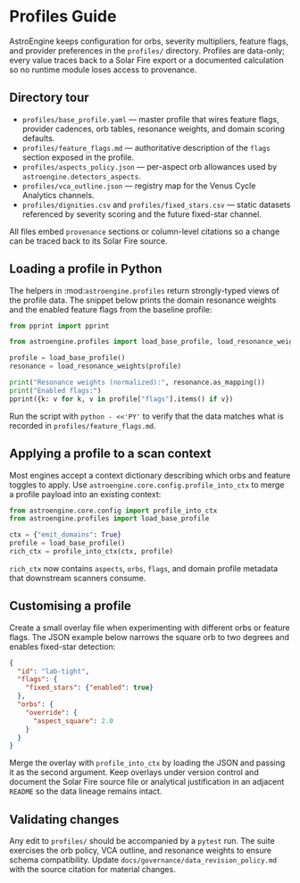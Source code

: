 # Profiles Guide

AstroEngine keeps configuration for orbs, severity multipliers, feature
flags, and provider preferences in the ``profiles/`` directory. Profiles
are data-only; every value traces back to a Solar Fire export or a
documented calculation so no runtime module loses access to provenance.

## Directory tour

- ``profiles/base_profile.yaml`` — master profile that wires feature
  flags, provider cadences, orb tables, resonance weights, and domain
  scoring defaults.
- ``profiles/feature_flags.md`` — authoritative description of the
  ``flags`` section exposed in the profile.
- ``profiles/aspects_policy.json`` — per-aspect orb allowances used by
  ``astroengine.detectors_aspects``.
- ``profiles/vca_outline.json`` — registry map for the Venus Cycle
  Analytics channels.
- ``profiles/dignities.csv`` and ``profiles/fixed_stars.csv`` — static
  datasets referenced by severity scoring and the future fixed-star
  channel.

All files embed ``provenance`` sections or column-level citations so a
change can be traced back to its Solar Fire source.

## Loading a profile in Python

The helpers in :mod:`astroengine.profiles` return strongly-typed views of
the profile data. The snippet below prints the domain resonance weights
and the enabled feature flags from the baseline profile:

```python
from pprint import pprint

from astroengine.profiles import load_base_profile, load_resonance_weights

profile = load_base_profile()
resonance = load_resonance_weights(profile)

print("Resonance weights (normalized):", resonance.as_mapping())
print("Enabled flags:")
pprint({k: v for k, v in profile["flags"].items() if v})
```

Run the script with ``python - <<'PY'`` to verify that the data matches
what is recorded in ``profiles/feature_flags.md``.

## Applying a profile to a scan context

Most engines accept a context dictionary describing which orbs and
feature toggles to apply. Use ``astroengine.core.config.profile_into_ctx``
to merge a profile payload into an existing context:

```python
from astroengine.core.config import profile_into_ctx
from astroengine.profiles import load_base_profile

ctx = {"emit_domains": True}
profile = load_base_profile()
rich_ctx = profile_into_ctx(ctx, profile)
```

``rich_ctx`` now contains ``aspects``, ``orbs``, ``flags``, and domain
profile metadata that downstream scanners consume.

## Customising a profile

Create a small overlay file when experimenting with different orbs or
feature flags. The JSON example below narrows the square orb to two
degrees and enables fixed-star detection:

```json
{
  "id": "lab-tight",
  "flags": {
    "fixed_stars": {"enabled": true}
  },
  "orbs": {
    "override": {
      "aspect_square": 2.0
    }
  }
}
```

Merge the overlay with ``profile_into_ctx`` by loading the JSON and
passing it as the second argument. Keep overlays under version control
and document the Solar Fire source file or analytical justification in
an adjacent ``README`` so the data lineage remains intact.

## Validating changes

Any edit to ``profiles/`` should be accompanied by a ``pytest`` run. The
suite exercises the orb policy, VCA outline, and resonance weights to
ensure schema compatibility. Update
``docs/governance/data_revision_policy.md`` with the source citation for
material changes.
